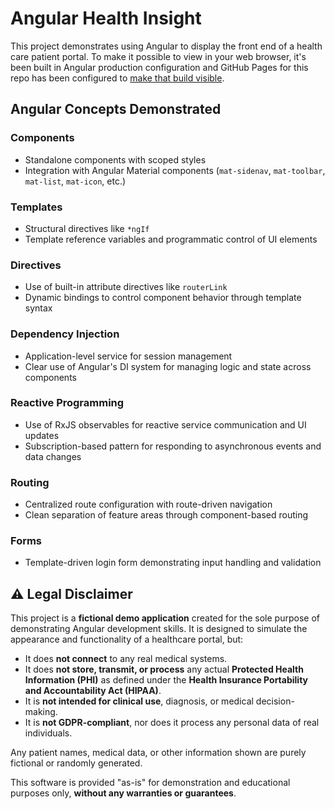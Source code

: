 # Angular Health Insight

This project demonstrates using Angular to display the front end of a health care patient portal.
To make it possible to view in your web browser, it's been built in Angular production configuration and GitHub Pages for this repo has been configured to [make that build visible](https://bigbadbleucheese.github.io/Angular-Health-Insight/).

## Angular Concepts Demonstrated

### Components
* Standalone components with scoped styles
* Integration with Angular Material components (`mat-sidenav`, `mat-toolbar`, `mat-list`, `mat-icon`, etc.)

### Templates
* Structural directives like `*ngIf`
* Template reference variables and programmatic control of UI elements

### Directives
* Use of built-in attribute directives like `routerLink`
* Dynamic bindings to control component behavior through template syntax

### Dependency Injection
* Application-level service for session management
* Clear use of Angular's DI system for managing logic and state across components

### Reactive Programming
* Use of RxJS observables for reactive service communication and UI updates
* Subscription-based pattern for responding to asynchronous events and data changes

### Routing
* Centralized route configuration with route-driven navigation
* Clean separation of feature areas through component-based routing

### Forms
* Template-driven login form demonstrating input handling and validation

## ⚠️ Legal Disclaimer

This project is a **fictional demo application** created for the sole purpose of demonstrating Angular development skills. It is designed to simulate the appearance and functionality of a healthcare portal, but:

- It does **not connect** to any real medical systems.
- It does **not store, transmit, or process** any actual **Protected Health Information (PHI)** as defined under the **Health Insurance Portability and Accountability Act (HIPAA)**.
- It is **not intended for clinical use**, diagnosis, or medical decision-making.
- It is **not GDPR-compliant**, nor does it process any personal data of real individuals.

Any patient names, medical data, or other information shown are purely fictional or randomly generated.

This software is provided "as-is" for demonstration and educational purposes only, **without any warranties or guarantees**.
